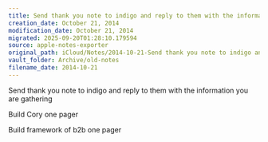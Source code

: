 ```yaml
---
title: Send thank you note to indigo and reply to them with the information…
creation_date: October 21, 2014
modification_date: October 21, 2014
migrated: 2025-09-20T01:28:10.179594
source: apple-notes-exporter
original_path: iCloud/Notes/2014-10-21-Send thank you note to indigo and reply to them with the information….md
vault_folder: Archive/old-notes
filename_date: 2014-10-21
---
```



Send thank you note to indigo and reply to them with the information you are gathering

Build Cory one pager

Build framework of b2b one pager
